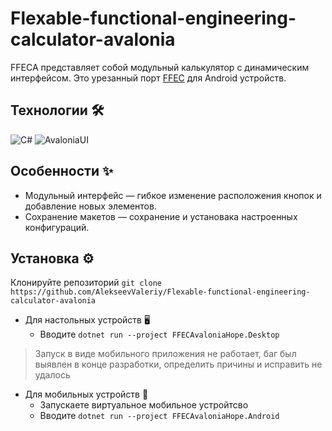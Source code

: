 # Flexable-functional-engineering-calculator-avalonia

FFECA представляет собой модульный калькулятор с динамическим интерфейсом. Это урезанный порт [FFEC](https://github.com/AlekseevValeriy/flexable-functional-engineering-calculator) для Android устройств.

## Технологии 🛠

![C#](https://img.shields.io/badge/C%23-239120.svg?logo=C-sharp&style=flat)
![AvaloniaUI](https://img.shields.io/badge/AvaloniaUI-5C2D91?)


## Особенности ✨
- Модульный интерфейс — гибкое изменение расположения кнопок и добавление новых элементов.
- Сохранение макетов — сохранение и установака настроенных конфигураций.


## Установка ⚙️ 

Клонируйте репозиторий `git clone https://github.com/AlekseevValeriy/Flexable-functional-engineering-calculator-avalonia`

* Для настольных устройств 🖥️
  * Вводите `dotnet run --project FFECAvaloniaHope.Desktop`
> Запуск в виде мобильного приложения не работает, баг был выявлен в конце разработки, определить причины и исправить не удалось

* Для мобильных устройств 📱
  * Запускаете виртуальное мобильное устройтсво
  * Вводите `dotnet run --project FFECAvaloniaHope.Android`

